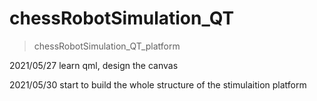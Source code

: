 # chessRobotSimulation_QT

> chessRobotSimulation_QT_platform

2021/05/27 learn qml, design the canvas

2021/05/30 start to build the whole structure of the stimulaition platform
